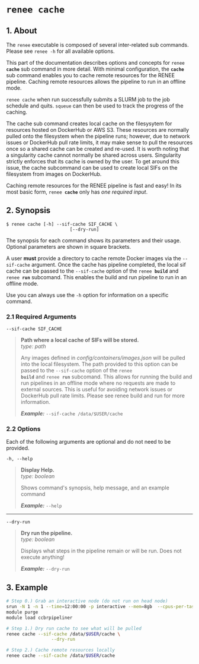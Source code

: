 # <code>renee <b>cache</b></code>

## 1. About

The `renee` executable is composed of several inter-related sub commands. Please see `renee -h` for all available options.

This part of the documentation describes options and concepts for <code>renee <b>cache</b></code> sub command in more detail. With minimal configuration, the **`cache`** sub command enables you to cache remote resources for the RENEE pipeline. Caching remote resources allows the pipeline to run in an offline mode.

`renee cache` when run successfully submits a SLURM job to the job schedule and quits. `squeue` can then be used to track the progress of the caching.

The cache sub command creates local cache on the filesysytem for resources hosted on DockerHub or AWS S3. These resources are normally pulled onto the filesystem when the pipeline runs; however, due to network issues or DockerHub pull rate limits, it may make sense to pull the resources once so a shared cache can be created and re-used. It is worth noting that a singularity cache cannot normally be shared across users. Singularity strictly enforces that its cache is owned by the user. To get around this issue, the cache subcommand can be used to create local SIFs on the filesystem from images on DockerHub.

Caching remote resources for the RENEE pipeline is fast and easy! In its most basic form, <code>renee <b>cache</b></code> only has _one required input_.

## 2. Synopsis

```text
$ renee cache [-h] --sif-cache SIF_CACHE \
                        [--dry-run]
```

The synopsis for each command shows its parameters and their usage. Optional parameters are shown in square brackets.

A user **must** provide a directory to cache remote Docker images via the `--sif-cache` argument. Once the cache has pipeline completed, the local sif cache can be passed to the `--sif-cache` option of the <code>renee <b>build</b></code> and <code>renee <b>run</b></code> subcomand. This enables the build and run pipeline to run in an offline mode.

Use you can always use the `-h` option for information on a specific command.

### 2.1 Required Arguments

`--sif-cache SIF_CACHE`

> **Path where a local cache of SIFs will be stored.**  
> _type: path_
>
> Any images defined in _config/containers/images.json_ will be pulled into the local filesystem. The path provided to this option can be passed to the `--sif-cache` option of the <code>renee <b>build</b></code> and <code>renee <b>run</b></code> subcomand. This allows for running the build and run pipelines in an offline mode where no requests are made to external sources. This is useful for avoiding network issues or DockerHub pull rate limits. Please see renee build and run for more information.
>
> **_Example:_** `--sif-cache /data/$USER/cache`

### 2.2 Options

Each of the following arguments are optional and do not need to be provided.

`-h, --help`

> **Display Help.**  
> _type: boolean_
>
> Shows command's synopsis, help message, and an example command
>
> **_Example:_** `--help`

---

`--dry-run`

> **Dry run the pipeline.**  
> _type: boolean_
>
> Displays what steps in the pipeline remain or will be run. Does not execute anything!
>
> **_Example:_** `--dry-run`

## 3. Example

```bash
# Step 0.) Grab an interactive node (do not run on head node)
srun -N 1 -n 1 --time=12:00:00 -p interactive --mem=8gb  --cpus-per-task=4 --pty bash
module purge
module load ccbrpipeliner

# Step 1.) Dry run cache to see what will be pulled
renee cache --sif-cache /data/$USER/cache \
                 --dry-run

# Step 2.) Cache remote resources locally
renee cache --sif-cache /data/$USER/cache
```
